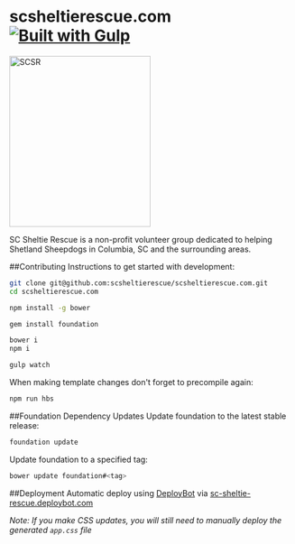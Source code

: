 # scsheltierescue.com [![Built with Gulp](http://img.shields.io/badge/built%20with-gulp.js-red.svg)](http://gulpjs.com/)

<img src="https://raw.github.com/alexdiliberto/scsheltierescue.com/master/img/SCSR-Logo-New-Transparent_500x606.png" alt="SCSR" title="SCSR" width="250" height="303">

SC Sheltie Rescue is a non-profit volunteer group dedicated to helping Shetland Sheepdogs in Columbia, SC and the surrounding areas.

##Contributing
Instructions to get started with development:
```sh
git clone git@github.com:scsheltierescue/scsheltierescue.com.git
cd scsheltierescue.com

npm install -g bower

gem install foundation

bower i
npm i

gulp watch
```

When making template changes don't forget to precompile again:
```sh
npm run hbs
```

##Foundation Dependency Updates
Update foundation to the latest stable release:
```sh
foundation update
```

Update foundation to a specified tag:
```sh
bower update foundation#<tag>
```

##Deployment
Automatic deploy using [DeployBot](https://deploybot.com/) via [sc-sheltie-rescue.deploybot.com](https://sc-sheltie-rescue.deploybot.com/)

*Note: If you make CSS updates, you will still need to manually deploy the generated `app.css` file*
